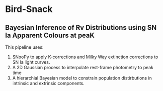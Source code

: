 # Bird-Snack 
**B**ayesian **I**nference of **R**v **D**istributions using **SN** Ia **A**pparent **C**olours at pea**K**
---

This pipeline uses:

1) SNooPy to apply K-corrections and Milky Way extinction corrections to SN Ia light curves. 
2) A 2D Gaussian process to interpolate rest-frame photometry to peak time
3) A hierarchial Bayesian model to constrain population distirbutions in intrinsic and extrinsic components.
